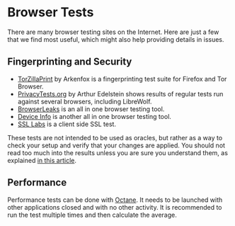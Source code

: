 # Browser Tests

There are many browser testing sites on the Internet. Here are just a few that
we find most useful, which might also help providing details in issues.

## Fingerprinting and Security

- [TorZillaPrint](https://arkenfox.github.io/TZP/index.html) by Arkenfox is a
  fingerprinting test suite for Firefox and Tor Browser.
- [PrivacyTests.org](https://privacytests.org/) by Arthur Edelstein shows
  results of regular tests run against several browsers, including LibreWolf.
- [BrowserLeaks](https://browserleaks.com/) is an all in one browser testing
  tool.
- [Device Info](https://www.deviceinfo.me/) is another all in one browser
  testing tool.
- [SSL Labs](https://www.ssllabs.com/ssltest/viewMyClient.html) is a client side
  SSL test.

These tests are not intended to be used as oracles, but rather as a way to check
your setup and verify that your changes are applied. You should not read too
much into the results unless you are sure you understand them, as explained
[in this article](https://matt.traudt.xyz/posts/2019-01-19-about-to-use-tor/#testing-your-fingerprint).

## Performance

Performance tests can be done with [Octane](https://chromium.github.io/octane/).
It needs to be launched with other applications closed and with no other
activity. It is recommended to run the test multiple times and then calculate
the average.
